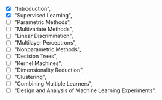 - [x] "Introduction", 
- [x] "Supervised Learning", 
- [ ] "Parametric Methods", 
- [ ] "Multivariate Methods", 
- [ ] "Linear Discrimination", 
- [ ] "Multilayer Perceptrons", 
- [ ] "Nonparametric Methods", 
- [ ] "Decision Trees", 
- [ ] "Kernel Machines", 
- [ ] "Dimensionality Reduction", 
- [ ] "Clustering", 
- [ ] "Combining Multiple Learners", 
- [ ] "Design and Analysis of Machine Learning Experiments".